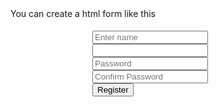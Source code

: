 You can create a html form like this 
<!DOCTYPE html>
<html lang="en">
<head>
    <meta charset="UTF-8">
    <meta name="viewport" content="width=device-width, initial-scale=1.0">
    <link rel="stylesheet" href="https://cdn.metroui.org.ua/current/metro.css">
    <title>Document</title>
</head>
<body style="margin: 10px;">
    <div style="width: 80%;margin: auto;">
        <form action="http://127.0.0.1:5000/api/signup" style="padding:5px;margin: auto;width:60%" method="POST">
            <input type="text" name="name" id="name" data-role="input" placeholder="Enter name"  > <br>
            <input type="email" name="email" id="email" data-role="input"><br>
            <input type="password" name="paswd" id="pass" data-role="input" placeholder="Password"><br>
            <input type="password" name="cPaswd" id="pass" data-role="input" placeholder="Confirm Password"><br>
            <button type="submit" class="button warning">Register</button>
        </form>
    </div>
    <script src="https://cdn.metroui.org.ua/current/metro.js"></script>
</body>
</html>
